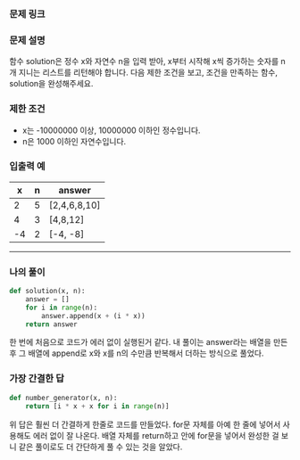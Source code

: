 ### 문제 링크

[](https://programmers.co.kr/learn/courses/30/lessons/12954#qna)

### **문제 설명**

함수 solution은 정수 x와 자연수 n을 입력 받아, x부터 시작해 x씩 증가하는 숫자를 n개 지니는 리스트를 리턴해야 합니다. 다음 제한 조건을 보고, 조건을 만족하는 함수, solution을 완성해주세요.

### **제한 조건**

- x는 -10000000 이상, 10000000 이하인 정수입니다.
- n은 1000 이하인 자연수입니다.

### **입출력 예**

| x | n | answer |
| --- | --- | --- |
| 2 | 5 | [2,4,6,8,10] |
| 4 | 3 | [4,8,12] |
| -4 | 2 | [-4, -8] |

---

### 나의 풀이

```python
def solution(x, n):
    answer = []
    for i in range(n):
        answer.append(x + (i * x))
    return answer
```

한 번에 처음으로 코드가 에러 없이 실행된거 같다. 내 풀이는 answer라는 배열을 만든 후 그 배열에 append로 x와 x를 n의 수만큼 반복해서 더하는 방식으로 풀었다.

### 가장 간결한 답

```python
def number_generator(x, n):
    return [i * x + x for i in range(n)]
```

위 답은 훨씬 더 간결하게 한줄로 코드를 만들었다. for문 자체를 아예 한 줄에 넣어서 사용해도 에러 없이 잘 나온다. 배열 자체를 return하고 안에 for문을 넣어서 완성한 걸 보니 같은 풀이로도 더 간단하게 풀 수 있는 것을 알았다.
